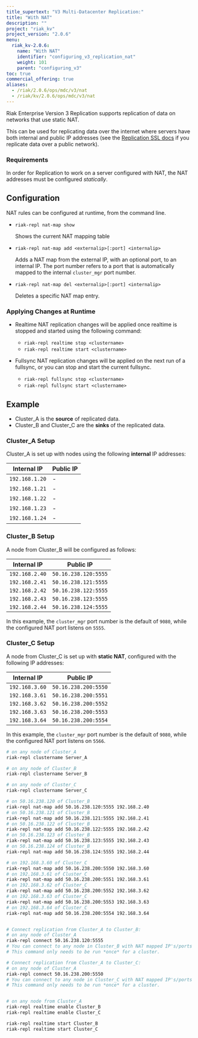 ```yaml
---
title_supertext: "V3 Multi-Datacenter Replication:"
title: "With NAT"
description: ""
project: "riak_kv"
project_version: "2.0.6"
menu:
  riak_kv-2.0.6:
    name: "With NAT"
    identifier: "configuring_v3_replication_nat"
    weight: 101
    parent: "configuring_v3"
toc: true
commercial_offering: true
aliases:
  - /riak/2.0.6/ops/mdc/v3/nat
  - /riak/kv/2.0.6/ops/mdc/v3/nat
---
```


[config v3 ssl]: /riak/kv/2.0.6/configuring/v3-multi-datacenter/ssl

Riak Enterprise Version 3 Replication supports replication of data on
networks that use static NAT.

This can be used for replicating data over the internet where servers
have both internal and public IP addresses (see the [Replication SSL docs][config v3 ssl] if you replicate data over a public network).

### Requirements

In order for Replication to work on a server configured with NAT, the
NAT addresses must be configured *statically*.

## Configuration

NAT rules can be configured at runtime, from the command line.

* `riak-repl nat-map show`

    Shows the current NAT mapping table

* `riak-repl nat-map add <externalip>[:port] <internalip>`

    Adds a NAT map from the external IP, with an optional port, to an
    internal IP. The port number refers to a port that is automatically
    mapped to the internal `cluster_mgr` port number.

* `riak-repl nat-map del <externalip>[:port] <internalip>`

    Deletes a specific NAT map entry.

### Applying Changes at Runtime

* Realtime NAT replication changes will be applied once realtime is
  stopped and started using the following command:

    * `riak-repl realtime stop <clustername>`
    * `riak-repl realtime start <clustername>`

* Fullsync NAT replication changes will be applied on the next run of a
  fullsync, or you can stop and start the current fullsync.

    * `riak-repl fullsync stop <clustername>`
    * `riak-repl fullsync start <clustername>`


## Example

* Cluster_A is the **source** of replicated data.
* Cluster_B and Cluster_C are the **sinks** of the replicated data.

### Cluster_A Setup

Cluster_A is set up with nodes using the following **internal** IP
addresses:

Internal IP    | Public IP
---------------|-------------------
`192.168.1.20` | -
`192.168.1.21` | -
`192.168.1.22` | -
`192.168.1.23` | -
`192.168.1.24` | -

### Cluster_B Setup

A node from Cluster_B will be configured as follows:

Internal IP    | Public IP
---------------|-------------------
`192.168.2.40` | `50.16.238.120:5555`
`192.168.2.41` | `50.16.238.121:5555`
`192.168.2.42` | `50.16.238.122:5555`
`192.168.2.43` | `50.16.238.123:5555`
`192.168.2.44` | `50.16.238.124:5555`

In this example, the `cluster_mgr` port number is the default of `9080`,
while the configured NAT port listens on `5555`.

### Cluster_C Setup

A node from Cluster_C is set up with **static NAT**, configured with the
following IP addresses:

Internal IP    | Public IP
---------------|-------------------
`192.168.3.60` | `50.16.238.200:5550`
`192.168.3.61` | `50.16.238.200:5551`
`192.168.3.62` | `50.16.238.200:5552`
`192.168.3.63` | `50.16.238.200:5553`
`192.168.3.64` | `50.16.238.200:5554`

In this example, the `cluster_mgr` port number is the default of `9080`,
while the configured NAT port listens on `5566`.

```bash
# on any node of Cluster_A
riak-repl clustername Server_A

# on any node of Cluster_B
riak-repl clustername Server_B

# on any node of Cluster_C
riak-repl clustername Server_C

# on 50.16.238.120 of Cluster_B
riak-repl nat-map add 50.16.238.120:5555 192.168.2.40
# on 50.16.238.121 of Cluster_B
riak-repl nat-map add 50.16.238.121:5555 192.168.2.41
# on 50.16.238.122 of Cluster_B
riak-repl nat-map add 50.16.238.122:5555 192.168.2.42
# on 50.16.238.123 of Cluster_B
riak-repl nat-map add 50.16.238.123:5555 192.168.2.43
# on 50.16.238.124 of Cluster_B
riak-repl nat-map add 50.16.238.124:5555 192.168.2.44

# on 192.168.3.60 of Cluster_C
riak-repl nat-map add 50.16.238.200:5550 192.168.3.60
# on 192.168.3.61 of Cluster_C
riak-repl nat-map add 50.16.238.200:5551 192.168.3.61
# on 192.168.3.62 of Cluster_C
riak-repl nat-map add 50.16.238.200:5552 192.168.3.62
# on 192.168.3.63 of Cluster_C
riak-repl nat-map add 50.16.238.200:5553 192.168.3.63
# on 192.168.3.64 of Cluster_C
riak-repl nat-map add 50.16.238.200:5554 192.168.3.64


# Connect replication from Cluster_A to Cluster_B:
# on any node of Cluster_A
riak-repl connect 50.16.238.120:5555
# You can connect to any node in Cluster_B with NAT mapped IP's/ports
# This command only needs to be run *once* for a cluster.

# Connect replication from Cluster_A to Cluster_C:
# on any node of Cluster_A
riak-repl connect 50.16.238.200:5550
# You can connect to any node in Cluster_C with NAT mapped IP's/ports
# This command only needs to be run *once* for a cluster.


# on any node from Cluster_A
riak-repl realtime enable Cluster_B
riak-repl realtime enable Cluster_C

riak-repl realtime start Cluster_B
riak-repl realtime start Cluster_C
```
